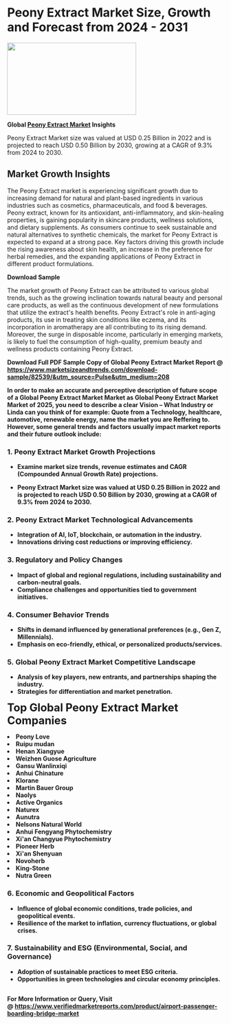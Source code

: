 <H1>Peony Extract Market Size, Growth and Forecast from 2024 - 2031</H1><img class="aligncenter size-medium wp-image-584254" src="https://thirdeyenews.in/wp-content/uploads/2024/09/Global-Market-Research-300x168.jpeg" alt="" width="300" height="168" /><p><strong>Global&nbsp;<a href="https://www.marketsizeandtrends.com/download-sample/82539/&amp;utm_source=Pulse&amp;utm_medium=208">Peony Extract Market</a> Insights</strong></p><p>Peony Extract Market size was valued at USD 0.25 Billion in 2022 and is projected to reach USD 0.50 Billion by 2030, growing at a CAGR of 9.3% from 2024 to 2030.</p><p><h2>Market Growth Insights</h2> <p>The Peony Extract market is experiencing significant growth due to increasing demand for natural and plant-based ingredients in various industries such as cosmetics, pharmaceuticals, and food & beverages. Peony extract, known for its antioxidant, anti-inflammatory, and skin-healing properties, is gaining popularity in skincare products, wellness solutions, and dietary supplements. As consumers continue to seek sustainable and natural alternatives to synthetic chemicals, the market for Peony Extract is expected to expand at a strong pace. Key factors driving this growth include the rising awareness about skin health, an increase in the preference for herbal remedies, and the expanding applications of Peony Extract in different product formulations.</p> <p><strong>Download Sample</strong></p> <p>The market growth of Peony Extract can be attributed to various global trends, such as the growing inclination towards natural beauty and personal care products, as well as the continuous development of new formulations that utilize the extract's health benefits. Peony Extract's role in anti-aging products, its use in treating skin conditions like eczema, and its incorporation in aromatherapy are all contributing to its rising demand. Moreover, the surge in disposable income, particularly in emerging markets, is likely to fuel the consumption of high-quality, premium beauty and wellness products containing Peony Extract.</p> <p><strong></p><p><span class=""><strong>Download Full PDF Sample Copy of Global Peony Extract Market Report</strong> @ <a href="https://www.marketsizeandtrends.com/download-sample/82539/&amp;utm_source=Pulse&amp;utm_medium=208" target="_blank">https://www.marketsizeandtrends.com/download-sample/82539/&amp;utm_source=Pulse&amp;utm_medium=208</a></span></p><p>In order to make an accurate and perceptive description of future scope of a Global&nbsp;Peony Extract Market Market as Global&nbsp;Peony Extract Market Market of 2025, you need to describe a clear Vision &ndash; What Industry or Linda can you think of for example: Quote from a Technology, healthcare, automotive, renewable energy, name the market you are Reffering to. However, some general trends and factors usually impact market reports and their future outlook include:</p><h3>1.&nbsp;<strong>Peony Extract Market Growth Projections</strong></h3><ul><li>Examine market size trends, revenue estimates and CAGR (Compounded Annual Growth Rate) projections.</li><li><p>Peony Extract Market size was valued at USD 0.25 Billion in 2022 and is projected to reach USD 0.50 Billion by 2030, growing at a CAGR of 9.3% from 2024 to 2030.</p></li></ul><h3>2.&nbsp;<strong>Peony Extract Market Technological Advancements</strong></h3><ul><li>Integration of AI, IoT, blockchain, or automation in the industry.</li><li>Innovations driving cost reductions or improving efficiency.</li></ul><h3>3.&nbsp;<strong>Regulatory and Policy Changes</strong></h3><ul><li>Impact of global and regional regulations, including sustainability and carbon-neutral goals.</li><li>Compliance challenges and opportunities tied to government initiatives.</li></ul><h3>4.&nbsp;<strong>Consumer Behavior Trends</strong></h3><ul><li>Shifts in demand influenced by generational preferences (e.g., Gen Z, Millennials).</li><li>Emphasis on eco-friendly, ethical, or personalized products/services.</li></ul><h3>5.&nbsp;<strong>Global Peony Extract Market Competitive Landscape</strong></h3><ul><li>Analysis of key players, new entrants, and partnerships shaping the industry.</li><li>Strategies for differentiation and market penetration.</li></ul><p data-pm-slice="1 1 []"><span style="color: inherit; font-family: inherit; font-size: 25px;">Top Global Peony Extract Market Companies</span></p><div class="" data-test-id=""><p><li>Peony Love</li><li> Ruipu mudan</li><li> Henan Xiangyue</li><li> Weizhen Guose Agriculture</li><li> Gansu Wanlinxiqi</li><li> Anhui Chinature</li><li> Klorane</li><li> Martin Bauer Group</li><li> Naolys</li><li> Active Organics</li><li> Naturex</li><li> Aunutra</li><li> Nelsons Natural World</li><li> Anhui Fengyang Phytochemistry</li><li> Xi'an Changyue Phytochemistry</li><li> Pioneer Herb</li><li> Xi'an Shenyuan</li><li> Novoherb</li><li> King-Stone</li><li> Nutra Green</li></p></div><h3>6.&nbsp;<strong>Economic and Geopolitical Factors</strong></h3><ul><li>Influence of global economic conditions, trade policies, and geopolitical events.</li><li>Resilience of the market to inflation, currency fluctuations, or global crises.</li></ul><h3>7.&nbsp;<strong>Sustainability and ESG (Environmental, Social, and Governance)</strong></h3><ul><li>Adoption of sustainable practices to meet ESG criteria.</li><li>Opportunities in green technologies and circular economy principles.</li></ul><h2><strong style="font-size: 14px;">For More Information or Query, Visit @&nbsp;</strong><a style="background-color: #ffffff; font-size: 14px;" href="https://www.marketsizeandtrends.com/report/peony-extract-market/" target="_blank">https://www.verifiedmarketreports.com/product/airport-passenger-boarding-bridge-market</a></h2>
